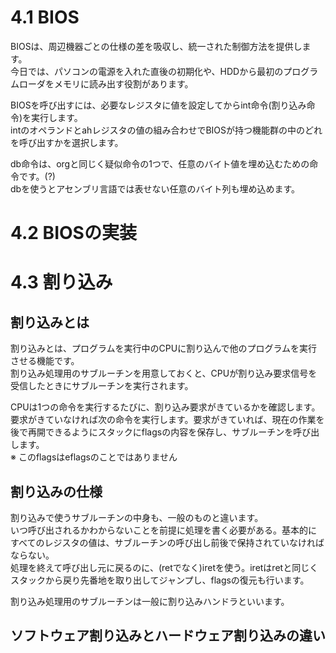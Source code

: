 # 4.1 BIOS
BIOSは、周辺機器ごとの仕様の差を吸収し、統一された制御方法を提供します。  
今日では、パソコンの電源を入れた直後の初期化や、HDDから最初のプログラムローダをメモリに読み出す役割があります。  
  
BIOSを呼び出すには、必要なレジスタに値を設定してからint命令(割り込み命令)を実行します。  
intのオペランドとahレジスタの値の組み合わせでBIOSが持つ機能群の中のどれを呼び出すかを選択します。  
  
db命令は、orgと同じく疑似命令の1つで、任意のバイト値を埋め込むための命令です。(?)  
dbを使うとアセンブリ言語では表せない任意のバイト列も埋め込めます。  
  
# 4.2 BIOSの実装

# 4.3 割り込み
## 割り込みとは
割り込みとは、プログラムを実行中のCPUに割り込んで他のプログラムを実行させる機能です。  
割り込み処理用のサブルーチンを用意しておくと、CPUが割り込み要求信号を受信したときにサブルーチンを実行されます。  
  
CPUは1つの命令を実行するたびに、割り込み要求がきているかを確認します。  
要求がきていなければ次の命令を実行します。要求がきていれば、現在の作業を後で再開できるようにスタックにflagsの内容を保存し、サブルーチンを呼び出します。  
※ このflagsはeflagsのことではありません  

## 割り込みの仕様
割り込みで使うサブルーチンの中身も、一般のものと違います。  
いつ呼び出されるかわからないことを前提に処理を書く必要がある。基本的にすべてのレジスタの値は、サブルーチンの呼び出し前後で保持されていなければならない。  
処理を終えて呼び出し元に戻るのに、(retでなく)iretを使う。iretはretと同じくスタックから戻り先番地を取り出してジャンプし、flagsの復元も行います。  
  
割り込み処理用のサブルーチンは一般に割り込みハンドラといいます。

## ソフトウェア割り込みとハードウェア割り込みの違い

